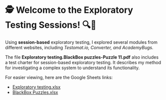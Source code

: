 <div>
  <h1>🕵️ Welcome to the Exploratory Testing Sessions! 🔍📘</h1>
  <p>Using <b>session-based</b> exploratory testing, I explored several modules from different websites, including <i>Testomat.io, Converter, and AcademyBugs.</i></p>
  <p>The file <b>Exploratory testing.BlackBox puzzles-Puzzle 11.pdf</b> also includes a test charter for session-based exploratory testing. It describes my method for investigating a complex system to understand its functionality.</p>
  <p>For easier viewing, here are the Google Sheets links:</p>
    <ul>
       <li><a href="https://docs.google.com/spreadsheets/d/1K0zuY_Ifi-uxbCz2ErB-0oFKPwBUpMIJY4FcmT6teNg/edit?usp=drive_link"> Exploratory   testing.xlsx</a></li>
      <li><a href="https://docs.google.com/spreadsheets/d/1ccd7D-ArR3jcCm5nqPOEs0jkJ7nYDhl8wJmbiVGZlcI/edit?usp=sharing"> BlackBox Puzzles.xlsx</a> </li>
    </ul>

</div>
